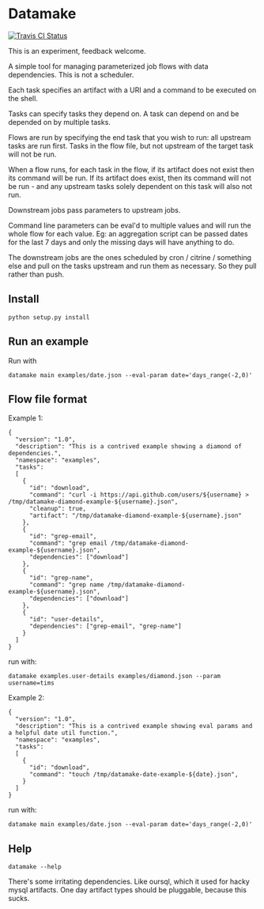 Datamake
========

[![Travis CI Status](https://api.travis-ci.org/tims/datamake.png)](https://travis-ci.org/tims/datamake)

This is an experiment, feedback welcome.

A simple tool for managing parameterized job flows with data dependencies. This is not a scheduler.

Each task specifies an artifact with a URI and a command to be executed on the shell.

Tasks can specify tasks they depend on. A task can depend on and be depended on by multiple tasks.

Flows are run by specifying the end task that you wish to run: all upstream tasks are run first. Tasks in the flow file, but not upstream of the target task will not be run.

When a flow runs, for each task in the flow, if its artifact does not exist then its command will be run.
If its artifact does exist, then its command will not be run - and any upstream tasks solely dependent on this task will also not run.

Downstream jobs pass parameters to upstream jobs.

Command line parameters can be eval'd to multiple values and will run the whole flow for each value. Eg: an aggregation script can be passed dates for the last 7 days and only the missing days will have anything to do.

The downstream jobs are the ones scheduled by cron / citrine / something else and pull on the tasks upstream and run them as necessary.
So they pull rather than push.

Install
-------

    python setup.py install

Run an example
--------------
Run with

    datamake main examples/date.json --eval-param date='days_range(-2,0)'

Flow file format
------------------

Example 1:

    {
      "version": "1.0",
      "description": "This is a contrived example showing a diamond of dependencies.",
      "namespace": "examples",
      "tasks":
      [
        {
          "id": "download",
          "command": "curl -i https://api.github.com/users/${username} > /tmp/datamake-diamond-example-${username}.json",
          "cleanup": true,
          "artifact": "/tmp/datamake-diamond-example-${username}.json"
        },
        {
          "id": "grep-email",
          "command": "grep email /tmp/datamake-diamond-example-${username}.json",
          "dependencies": ["download"]
        },
        {
          "id": "grep-name",
          "command": "grep name /tmp/datamake-diamond-example-${username}.json",
          "dependencies": ["download"]
        },
        {
          "id": "user-details",
          "dependencies": ["grep-email", "grep-name"]
        }
      ]
    }

run with:

    datamake examples.user-details examples/diamond.json --param username=tims

Example 2:

    {
      "version": "1.0",
      "description": "This is a contrived example showing eval params and a helpful date util function.",
      "namespace": "examples",
      "tasks":
      [
        {
          "id": "download",
          "command": "touch /tmp/datamake-date-example-${date}.json",
        }
      ]
    }

run with:

    datamake main examples/date.json --eval-param date='days_range(-2,0)'

Help
----

    datamake --help

There's some irritating dependencies. Like oursql, which it used for hacky mysql artifacts.
One day artifact types should be pluggable, because this sucks.
